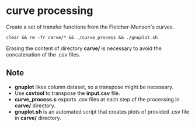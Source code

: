 # curve processing

Create a set of transfer functions from the Fletcher-Munson's curves.

	clear && rm -fr carve/* && ./curve_process && ./gnuplot.sh

Erasing the content of directory **carve/** is necessary to avoid the concatenation of the .csv files.


## Note

- **gnuplot** likes column dataset, so a transpose might be necessary.
- Use **csvtool** to transpose the **input.csv** file.
- **curve_process.c** exports .csv files at each step of the processing in **carve/** directory.
- **gnuplot.sh** is an automated script that creates plots of provided .csv file in **carve/** directory.